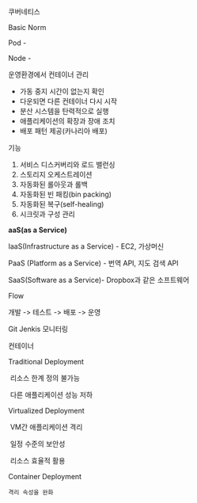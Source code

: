 쿠버네티스

Basic Norm

Pod - 

Node - 

운영환경에서 컨테이너 관리

* 가동 중지 시간이 없는지 확인
* 다운되면 다른 컨테이너 다시 시작
* 분산 시스템을 탄력적으로 실행
* 애플리케이션의 확장과 장애 조치
* 배포 패턴 제공(카나리아 배포)

기능 

1.  서비스 디스커버리와 로드 밸런싱
2. 스토리지 오케스트레이션
3. 자동화된 롤아웃과 롤백
4. 자동화된 빈 패킹(bin packing)
5. 자동화된 복구(self-healing)
6. 시크릿과 구성 관리

**aaS(as a Service)**

IaaS(Infrastructure as a Service) - EC2, 가상머신

PaaS (Platform as a Service) - 번역 API, 지도 검색 API

SaaS(Software as a Service)- Dropbox과 같은 소프트웨어

Flow

개발  -> 테스트 -> 배포 -> 운영 

Git                       Jenkis    모니터링

컨테이너

Traditional Deployment  

​	리소스 한계 정의 불가능    

​	다른 애플리케이션 성능 저하  

Virtualized Deployment 

​	VM간 애플리케이션 격리

​	일정 수준의 보안성

​	리소스 효율적 활용

Container Deployment

 	격리 속성을 완화

​	